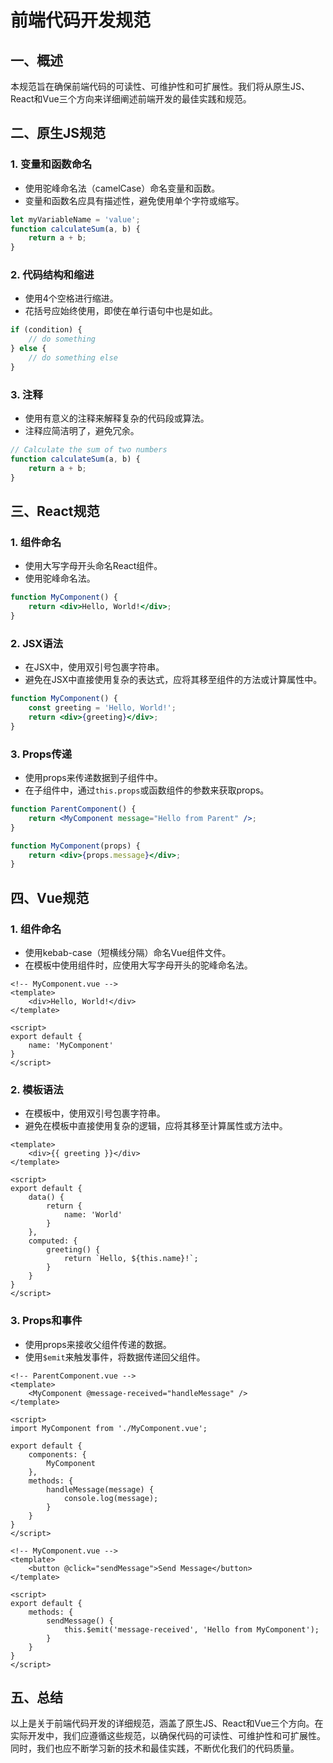 前端代码开发规范
=======

一、概述
----

本规范旨在确保前端代码的可读性、可维护性和可扩展性。我们将从原生JS、React和Vue三个方向来详细阐述前端开发的最佳实践和规范。

二、原生JS规范
--------

### 1. 变量和函数命名

* 使用驼峰命名法（camelCase）命名变量和函数。
* 变量和函数名应具有描述性，避免使用单个字符或缩写。


```javascript
let myVariableName = 'value';
function calculateSum(a, b) {
    return a + b;
}
```
### 2. 代码结构和缩进

* 使用4个空格进行缩进。
* 花括号应始终使用，即使在单行语句中也是如此。


```javascript
if (condition) {
    // do something
} else {
    // do something else
}
```
### 3. 注释

* 使用有意义的注释来解释复杂的代码段或算法。
* 注释应简洁明了，避免冗余。


```javascript
// Calculate the sum of two numbers
function calculateSum(a, b) {
    return a + b;
}
```

三、React规范
--------

### 1. 组件命名

* 使用大写字母开头命名React组件。
* 使用驼峰命名法。


```jsx
function MyComponent() {
    return <div>Hello, World!</div>;
}
```
### 2. JSX语法

* 在JSX中，使用双引号包裹字符串。
* 避免在JSX中直接使用复杂的表达式，应将其移至组件的方法或计算属性中。


```jsx
function MyComponent() {
    const greeting = 'Hello, World!';
    return <div>{greeting}</div>;
}
```
### 3. Props传递

* 使用props来传递数据到子组件中。
* 在子组件中，通过`this.props`或函数组件的参数来获取props。


```jsx
function ParentComponent() {
    return <MyComponent message="Hello from Parent" />;
}

function MyComponent(props) {
    return <div>{props.message}</div>;
}
```

四、Vue规范
--------

### 1. 组件命名

* 使用kebab-case（短横线分隔）命名Vue组件文件。
* 在模板中使用组件时，应使用大写字母开头的驼峰命名法。


```vue
<!-- MyComponent.vue -->
<template>
    <div>Hello, World!</div>
</template>

<script>
export default {
    name: 'MyComponent'
}
</script>
```
### 2. 模板语法

* 在模板中，使用双引号包裹字符串。
* 避免在模板中直接使用复杂的逻辑，应将其移至计算属性或方法中。


```vue
<template>
    <div>{{ greeting }}</div>
</template>

<script>
export default {
    data() {
        return {
            name: 'World'
        }
    },
    computed: {
        greeting() {
            return `Hello, ${this.name}!`;
        }
    }
}
</script>
```
### 3. Props和事件

* 使用props来接收父组件传递的数据。
* 使用`$emit`来触发事件，将数据传递回父组件。


```vue
<!-- ParentComponent.vue -->
<template>
    <MyComponent @message-received="handleMessage" />
</template>

<script>
import MyComponent from './MyComponent.vue';

export default {
    components: {
        MyComponent
    },
    methods: {
        handleMessage(message) {
            console.log(message);
        }
    }
}
</script>

<!-- MyComponent.vue -->
<template>
    <button @click="sendMessage">Send Message</button>
</template>

<script>
export default {
    methods: {
        sendMessage() {
            this.$emit('message-received', 'Hello from MyComponent');
        }
    }
}
</script>
```

五、总结
----

以上是关于前端代码开发的详细规范，涵盖了原生JS、React和Vue三个方向。在实际开发中，我们应遵循这些规范，以确保代码的可读性、可维护性和可扩展性。同时，我们也应不断学习新的技术和最佳实践，不断优化我们的代码质量。
